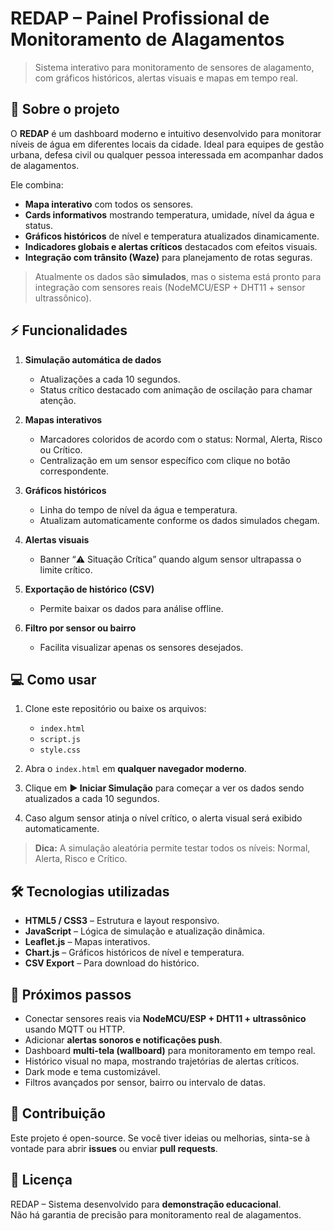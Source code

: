 # REDAP – Painel Profissional de Monitoramento de Alagamentos

> Sistema interativo para monitoramento de sensores de alagamento, com gráficos históricos, alertas visuais e mapas em tempo real.



## 🌟 Sobre o projeto

O **REDAP** é um dashboard moderno e intuitivo desenvolvido para monitorar níveis de água em diferentes locais da cidade. Ideal para equipes de gestão urbana, defesa civil ou qualquer pessoa interessada em acompanhar dados de alagamentos.

Ele combina:

- **Mapa interativo** com todos os sensores.  
- **Cards informativos** mostrando temperatura, umidade, nível da água e status.  
- **Gráficos históricos** de nível e temperatura atualizados dinamicamente.  
- **Indicadores globais e alertas críticos** destacados com efeitos visuais.  
- **Integração com trânsito (Waze)** para planejamento de rotas seguras.  

> Atualmente os dados são **simulados**, mas o sistema está pronto para integração com sensores reais (NodeMCU/ESP + DHT11 + sensor ultrassônico).



## ⚡ Funcionalidades

1. **Simulação automática de dados**  
   - Atualizações a cada 10 segundos.  
   - Status crítico destacado com animação de oscilação para chamar atenção.

2. **Mapas interativos**  
   - Marcadores coloridos de acordo com o status: Normal, Alerta, Risco ou Crítico.  
   - Centralização em um sensor específico com clique no botão correspondente.

3. **Gráficos históricos**  
   - Linha do tempo de nível da água e temperatura.  
   - Atualizam automaticamente conforme os dados simulados chegam.

4. **Alertas visuais**  
   - Banner “⚠️ Situação Crítica” quando algum sensor ultrapassa o limite crítico.

5. **Exportação de histórico (CSV)**  
   - Permite baixar os dados para análise offline.

6. **Filtro por sensor ou bairro**  
   - Facilita visualizar apenas os sensores desejados.



## 💻 Como usar

1. Clone este repositório ou baixe os arquivos:  
   - `index.html`  
   - `script.js`  
   - `style.css`  

2. Abra o `index.html` em **qualquer navegador moderno**.

3. Clique em **▶ Iniciar Simulação** para começar a ver os dados sendo atualizados a cada 10 segundos.

4. Caso algum sensor atinja o nível crítico, o alerta visual será exibido automaticamente.

> **Dica:** A simulação aleatória permite testar todos os níveis: Normal, Alerta, Risco e Crítico.



## 🛠 Tecnologias utilizadas

- **HTML5 / CSS3** – Estrutura e layout responsivo.  
- **JavaScript** – Lógica de simulação e atualização dinâmica.  
- **Leaflet.js** – Mapas interativos.  
- **Chart.js** – Gráficos históricos de nível e temperatura.  
- **CSV Export** – Para download do histórico.



## 🚀 Próximos passos

- Conectar sensores reais via **NodeMCU/ESP + DHT11 + ultrassônico** usando MQTT ou HTTP.  
- Adicionar **alertas sonoros e notificações push**.  
- Dashboard **multi-tela (wallboard)** para monitoramento em tempo real.  
- Histórico visual no mapa, mostrando trajetórias de alertas críticos.  
- Dark mode e tema customizável.  
- Filtros avançados por sensor, bairro ou intervalo de datas.



## 👥 Contribuição

Este projeto é open-source. Se você tiver ideias ou melhorias, sinta-se à vontade para abrir **issues** ou enviar **pull requests**.



## 📄 Licença

REDAP – Sistema desenvolvido para **demonstração educacional**.  
Não há garantia de precisão para monitoramento real de alagamentos.

